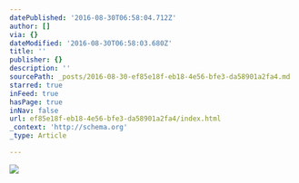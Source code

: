 ```yaml
---
datePublished: '2016-08-30T06:58:04.712Z'
author: []
via: {}
dateModified: '2016-08-30T06:58:03.680Z'
title: ''
publisher: {}
description: ''
sourcePath: _posts/2016-08-30-ef85e18f-eb18-4e56-bfe3-da58901a2fa4.md
starred: true
inFeed: true
hasPage: true
inNav: false
url: ef85e18f-eb18-4e56-bfe3-da58901a2fa4/index.html
_context: 'http://schema.org'
_type: Article

---
```

![](https://the-grid-user-content.s3-us-west-2.amazonaws.com/6abec47d-2a49-4254-97d4-b5e4d66ae0ab.jpg)